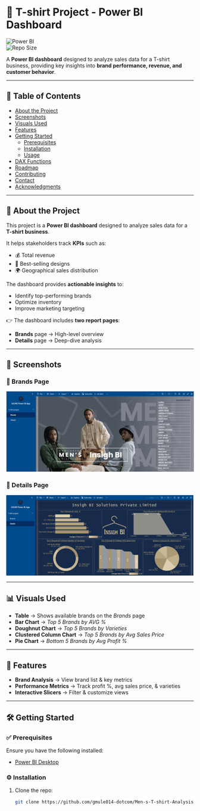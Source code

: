 # 👕 T-shirt Project - Power BI Dashboard  

![Power BI](https://img.shields.io/badge/Power%20BI-Dashboard-F2C811?logo=powerbi&logoColor=black)  
![Repo Size](https://img.shields.io/github/repo-size/gmule014-dotcom/Men-s-T-shirt-Analysis)  

A **Power BI dashboard** designed to analyze sales data for a T-shirt business, providing key insights into **brand performance, revenue, and customer behavior**.  

---

## 📑 Table of Contents
- [About the Project](#about-the-project)
- [Screenshots](#screenshots)
- [Visuals Used](#visuals-used)
- [Features](#features)
- [Getting Started](#getting-started)
  - [Prerequisites](#prerequisites)
  - [Installation](#installation)
  - [Usage](#usage)
- [DAX Functions](#dax-functions)
- [Roadmap](#roadmap)
- [Contributing](#contributing)
- [Contact](#contact)
- [Acknowledgments](#acknowledgments)

---

## 📖 About the Project
This project is a **Power BI dashboard** designed to analyze sales data for a **T-shirt business**.  

It helps stakeholders track **KPIs** such as:
- 💰 Total revenue  
- 🎨 Best-selling designs  
- 🌍 Geographical sales distribution  

The dashboard provides **actionable insights** to:
- Identify top-performing brands  
- Optimize inventory  
- Improve marketing targeting  

👉 The dashboard includes **two report pages**:
- **Brands** page → High-level overview  
- **Details** page → Deep-dive analysis  

---

## 📸 Screenshots

### 🔹 Brands Page  
![The Brands page](Brands.png)

### 🔹 Details Page  
![The Details page](Details.png)

---

## 📊 Visuals Used
- **Table** → Shows available brands on the *Brands* page  
- **Bar Chart** → *Top 5 Brands by AVG %*  
- **Doughnut Chart** → *Top 5 Brands by Varieties*  
- **Clustered Column Chart** → *Top 5 Brands by Avg Sales Price*  
- **Pie Chart** → *Bottom 5 Brands by Avg Profit %*  

---

## 🚀 Features
- **Brand Analysis** → View brand list & key metrics  
- **Performance Metrics** → Track profit %, avg sales price, & varieties  
- **Interactive Slicers** → Filter & customize views  

---

## 🛠 Getting Started

### ✅ Prerequisites
Ensure you have the following installed:
- [Power BI Desktop](https://powerbi.microsoft.com/desktop/)

### ⚙️ Installation
1. Clone the repo:
   ```bash
   git clone https://github.com/gmule014-dotcom/Men-s-T-shirt-Analysis.git
